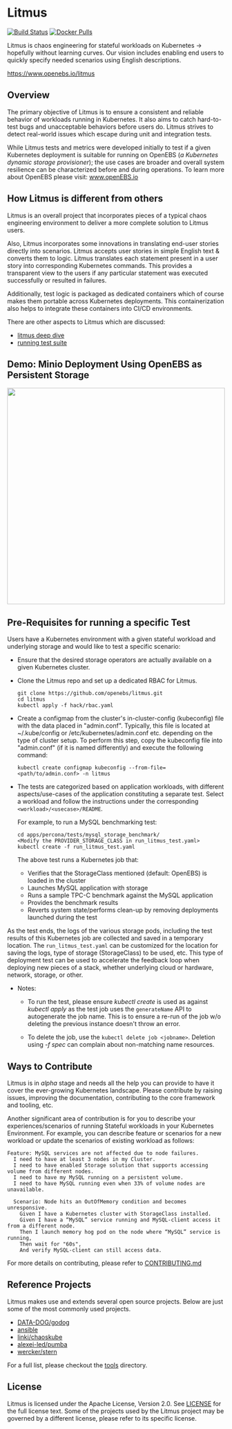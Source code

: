 # Litmus

[![Build Status](https://travis-ci.org/openebs/litmus.svg?branch=master)](https://travis-ci.org/openebs/litmus)
[![Docker Pulls](https://img.shields.io/docker/pulls/openebs/ansible-runner.svg)](https://hub.docker.com/r/openebs/ansible-runner)

Litmus is chaos engineering for stateful workloads on Kubernetes -> hopefully without learning curves.  Our vision includes enabling end users to quickly specify needed scenarios using English descriptions.

https://www.openebs.io/litmus

## Overview

The primary objective of Litmus is to ensure a consistent and reliable behavior of workloads running in Kubernetes. It also aims to catch hard-to-test bugs and unacceptable behaviors before users do. Litmus strives to detect real-world issues which escape during unit and integration tests.

While Litmus tests and metrics were developed initially to test if a given Kubernetes deployment is suitable for running on OpenEBS (_a Kubernetes dynamic storage provisioner_); the use cases are broader and overall system resilience can be characterized before and during operations.  To learn more about OpenEBS please visit: www.openEBS.io

## How Litmus is different from others
Litmus is an overall project that incorporates pieces of a typical chaos engineering environment to deliver a more complete solution to Litmus users.

Also, Litmus incorporates some innovations in translating end-user stories directly into scenarios. Litmus accepts user stories in simple English text & converts them to logic.  Litmus translates each statement present in a user story into corresponding Kubernetes commands. This provides a transparent view to the users if any particular statement was executed successfully or resulted in failures.

Additionally, test logic is packaged as dedicated containers which of course makes them portable across Kubernetes deployments. This containerization also helps to integrate these containers into CI/CD environments.

There are other aspects to Litmus which are discussed:
- [litmus deep dive](docs/litmus_deep_dive.md)
- [running test suite](docs/running_test_suite.md)

## Demo: Minio Deployment Using OpenEBS as Persistent Storage

<p align="center">
<img width="100%" height="500" src="images/litmus.svg">
</p>

## Pre-Requisites for running a specific Test

Users have a Kubernetes environment with a given stateful workload and underlying storage and would like to test a specific scenario:

- Ensure that the desired storage operators are actually available on a given Kubernetes cluster.

- Clone the Litmus repo and set up a dedicated RBAC for Litmus.

  ```
  git clone https://github.com/openebs/litmus.git
  cd litmus
  kubectl apply -f hack/rbac.yaml
  ```

- Create a configmap from the cluster's in-cluster-config (kubeconfig) file with the data placed in "admin.conf".
Typically, this file is located at ~/.kube/config or /etc/kubernetes/admin.conf etc. depending on the type of cluster setup.
To perform this step, copy the kubeconfig file into "admin.conf" (if it is named differently) and execute the following command:

  ```
  kubectl create configmap kubeconfig --from-file=<path/to/admin.conf> -n litmus
  ```

- The tests are categorized based on application workloads, with different aspects/use-cases of the application
constituting a separate test. Select a workload and follow the instructions under the corresponding
`<workload>/<usecase>/README`.

  For example, to run a MySQL benchmarking test:

  ```
  cd apps/percona/tests/mysql_storage_benchmark/
  <Modify the PROVIDER_STORAGE_CLASS in run_litmus_test.yaml>
  kubectl create -f run_litmus_test.yaml
  ```

  The above test runs a Kubernetes job that:
  - Verifies that the StorageClass mentioned (default: OpenEBS) is loaded in the cluster
  - Launches MySQL application with storage
  - Runs a sample TPC-C benchmark against the MySQL application
  - Provides the benchmark results
  - Reverts system state/performs clean-up by removing deployments launched during the test

As the test ends, the logs of the various storage pods, including the test results of this Kubernetes job are
collected and saved in a temporary location. The `run_litmus_test.yaml` can be customized for the location for
saving the logs, type of storage (StorageClass) to be used, etc. This type of deployment test can be used to accelerate the feedback loop when deploying new pieces of a stack, whether underlying cloud or hardware, network, storage, or other.

- Notes:

  - To run the test, please ensure *kubectl create* is used as against *kubectl apply* as the test job uses the `generateName` API to autogenerate the
 job name. This is to ensure a re-run of the job w/o deleting the previous instance doesn't throw an error.

  - To delete the job, use the `kubectl delete job <jobname>`. Deletion using *-f spec* can complain about non-matching name resources.

## Ways to Contribute

Litmus is in *_alpha_* stage and needs all the help you can provide to have it cover the ever-growing Kubernetes landscape. Please contribute by raising issues, improving the documentation, contributing to the core framework and tooling, etc.

Another significant area of contribution is for you to describe your experiences/scenarios of running Stateful workloads in your Kubernetes Environment.  For example, you can describe feature or scenarios for a new workload or update the scenarios of existing workload as follows:

```
Feature: MySQL services are not affected due to node failures.
  I need to have at least 3 nodes in my Cluster.
  I need to have enabled Storage solution that supports accessing volume from different nodes.
  I need to have my MySQL running on a persistent volume.
  I need to have MySQL running even when 33% of volume nodes are unavailable.

  Scenario: Node hits an OutOfMemory condition and becomes unresponsive.
    Given I have a Kubernetes cluster with StorageClass installed.
    Given I have a “MySQL” service running and MySQL-client access it from a different node.
    Then I launch memory hog pod on the node where “MySQL” service is running,
    Then wait for "60s",
    And verify MySQL-client can still access data.
```

For more details on contributing, please refer to [CONTRIBUTING.md](./CONTRIBUTING.md)

## Reference Projects

Litmus makes use and extends several open source projects. Below are just some of the most commonly used projects.

- [DATA-DOG/godog](https://github.com/DATA-DOG/godog)
- [ansible](https://www.ansible.com/)
- [linki/chaoskube](https://github.com/linki/chaoskube)
- [alexei-led/pumba](https://github.com/alexei-led/pumba)
- [wercker/stern](https://github.com/wercker/stern)

For a full list, please checkout the [tools](./tools) directory.

## License

Litmus is licensed under the Apache License, Version 2.0. See [LICENSE](./LICENSE) for the full license text. Some of the projects used by the Litmus project may be governed by a different license, please refer to its specific license.
